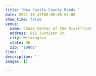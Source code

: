 ```yaml
---
title: 'New Castle County Reads '
date: 2021-10-22T00:00:00-04:00
show_time: false
venue:
  name: Chase Center of the Riverfront
  address: 815 Justison St.
  city: Wilmington
  state: DE
  zip: "19801"
link: ''
description: ''
images: []

---
```

